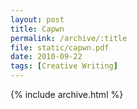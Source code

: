 ```yaml
---
layout: post
title: Capwn
permalink: /archive/:title
file: static/capwn.pdf
date: 2010-09-22
tags: [Creative Writing]
---
```

{% include archive.html %}
